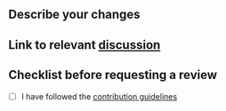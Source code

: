 ## Describe your changes

## Link to relevant [discussion](https://github.com/superlinked/VectorHub/discussions/categories/vdb-comparison)

## Checklist before requesting a review
- [ ] I have followed the [contribution guidelines](https://github.com/superlinked/VectorHub/tree/main/docs/tools/vdb_table)
